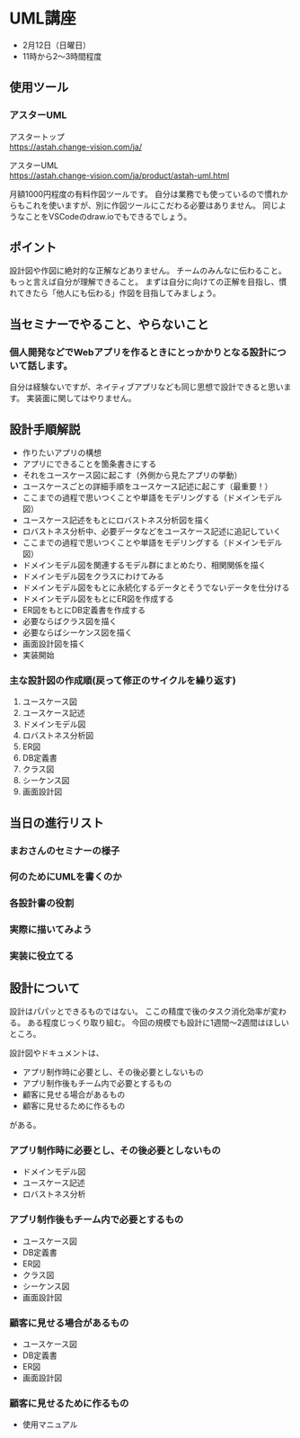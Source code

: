 # UML講座

- 2月12日（日曜日）
- 11時から2〜3時間程度

## 使用ツール

### アスターUML

アスタートップ  
https://astah.change-vision.com/ja/

アスターUML  
https://astah.change-vision.com/ja/product/astah-uml.html


月額1000円程度の有料作図ツールです。
自分は業務でも使っているので慣れからもこれを使いますが、別に作図ツールにこだわる必要はありません。
同じようなことをVSCodeのdraw.ioでもできるでしょう。

## ポイント
設計図や作図に絶対的な正解などありません。
チームのみんなに伝わること。
もっと言えば自分が理解できること。
まずは自分に向けての正解を目指し、慣れてきたら「他人にも伝わる」作図を目指してみましょう。

## 当セミナーでやること、やらないこと

### 個人開発などでWebアプリを作るときにとっかかりとなる設計について話します。
自分は経験ないですが、ネイティブアプリなども同じ思想で設計できると思います。
実装面に関してはやりません。

## 設計手順解説
- 作りたいアプリの構想
- アプリにできることを箇条書きにする
- それをユースケース図に起こす（外側から見たアプリの挙動）
- ユースケースごとの詳細手順をユースケース記述に起こす（最重要！）
- ここまでの過程で思いつくことや単語をモデリングする（ドメインモデル図）
- ユースケース記述をもとにロバストネス分析図を描く
- ロバストネス分析中、必要データなどをユースケース記述に追記していく
- ここまでの過程で思いつくことや単語をモデリングする（ドメインモデル図）
- ドメインモデル図を関連するモデル群にまとめたり、相関関係を描く
- ドメインモデル図をクラスにわけてみる
- ドメインモデル図をもとに永続化するデータとそうでないデータを仕分ける
- ドメインモデル図をもとにER図を作成する
- ER図をもとにDB定義書を作成する
- 必要ならばクラス図を描く
- 必要ならばシーケンス図を描く
- 画面設計図を描く
- 実装開始

### 主な設計図の作成順(戻って修正のサイクルを繰り返す)

1. ユースケース図
2. ユースケース記述
3. ドメインモデル図
4. ロバストネス分析図
5. ER図
6. DB定義書
7. クラス図
8. シーケンス図
9. 画面設計図

## 当日の進行リスト

### まおさんのセミナーの様子

### 何のためにUMLを書くのか

### 各設計書の役割

### 実際に描いてみよう

### 実装に役立てる


## 設計について

設計はパパッとできるものではない。
ここの精度で後のタスク消化効率が変わる。
ある程度じっくり取り組む。
今回の規模でも設計に1週間〜2週間はほしいところ。

設計図やドキュメントは、

- アプリ制作時に必要とし、その後必要としないもの
- アプリ制作後もチーム内で必要とするもの
- 顧客に見せる場合があるもの
- 顧客に見せるために作るもの

がある。


### アプリ制作時に必要とし、その後必要としないもの

- ドメインモデル図
- ユースケース記述
- ロバストネス分析

### アプリ制作後もチーム内で必要とするもの
- ユースケース図
- DB定義書
- ER図
- クラス図
- シーケンス図
- 画面設計図

### 顧客に見せる場合があるもの
- ユースケース図
- DB定義書
- ER図
- 画面設計図

### 顧客に見せるために作るもの
- 使用マニュアル